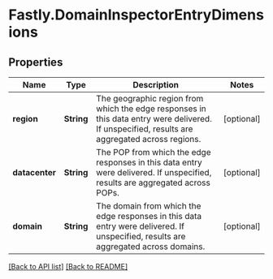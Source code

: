 # Fastly.DomainInspectorEntryDimensions

## Properties

Name | Type | Description | Notes
------------ | ------------- | ------------- | -------------
**region** | **String** | The geographic region from which the edge responses in this data entry were delivered. If unspecified, results are aggregated across regions. | [optional] 
**datacenter** | **String** | The POP from which the edge responses in this data entry were delivered. If unspecified, results are aggregated across POPs. | [optional] 
**domain** | **String** | The domain from which the edge responses in this data entry were delivered. If unspecified, results are aggregated across domains. | [optional] 


[[Back to API list]](../../README.md#endpoints) [[Back to README]](../../README.md)
